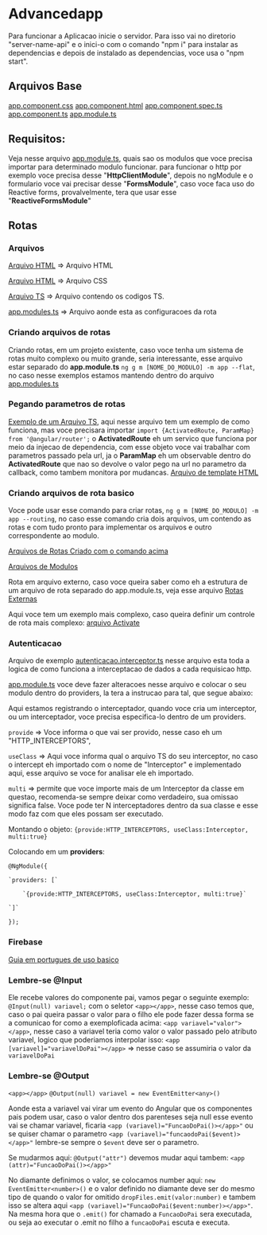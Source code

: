 # Advancedapp

Para funcionar a Aplicacao inicie o servidor. Para isso vai no diretorio "server-name-api" e o inici-o com o comando "npm i" para instalar as dependencias e depois de instalado as dependencias, voce usa o "npm start".

## Arquivos Base
[app.component.css](./src/app/app.component.css)
[app.component.html](./src/app/app.component.html)
[app.component.spec.ts](./src/app/app.component.spec.ts)
[app.component.ts](./src/app/app.component.ts)
[app.module.ts](./src/app/app.module.ts)

## Requisitos: 
Veja nesse arquivo [app.module.ts](./src/app/app.module.ts), quais sao os modulos que voce precisa importar para determinado modulo funcionar.
para funcionar o http por exemplo voce precisa desse "**HttpClientModule**", depois no ngModule e o formulario voce vai precisar desse "**FormsModule**",
caso voce faca uso do Reactive forms, provalvelmente, tera que usar esse "**ReactiveFormsModule**"

## Rotas
### Arquivos
[Arquivo HTML](src/app/rotas/rotas.component.html) => Arquivo HTML

[Arquivo HTML](src/app/rotas/rotas.component.css) => Arquivo CSS

[Arquivo TS](src/app/rotas/rotas.component.ts) => Arquivo contendo os codigos TS.

[app.modules.ts](src/app/app.module.ts) => Arquivo aonde esta as configuracoes da rota

### Criando arquivos de rotas
Criando rotas, em um projeto existente, caso voce tenha um sistema de rotas muito complexo ou muito grande, seria interessante, esse arquivo estar separado do **app.module.ts**
`ng g m [NOME_DO_MODULO] -m app --flat`, no caso nesse exemplos estamos mantendo dentro do arquivo [app.modules.ts](src/app/app.module.ts)

### Pegando parametros de rotas
[Exemplo de um Arquivo TS](src/app/rotas/parametros/parametros.component.ts), aqui nesse arquivo tem um exemplo de como funciona, mas voce precisara importar `import {ActivatedRoute, ParamMap} from '@angular/router';` o **ActivatedRoute** eh um servico que funciona por meio da injecao de dependencia, com esse objeto voce vai trabalhar com parametros passado pela url, ja o **ParamMap** eh um observable dentro do **ActivatedRoute** que nao so devolve o valor pego na url no parametro da callback, como tambem monitora por mudancas. [Arquivo de template HTML](src/app/rotas/parametros/parametros.component.html)

### Criando arquivos de rota basico
 Voce pode usar esse comando para criar rotas, `ng g m [NOME_DO_MODULO] -m app --routing`, no caso esse comando cria dois arquivos, um contendo as rotas e com tudo pronto para implementar os arquivos e outro correspondente ao modulo.

 [Arquivos de Rotas Criado com o comando acima](src/app/routas-externa/routas-externa-routing.module.ts)

 [Arquivos de Modulos](src/app/routas-externa/routas-externa.module.ts)

 Rota em arquivo externo, caso voce queira saber como eh a estrutura de um arquivo de rota separado do app.module.ts, veja esse arquivo [Rotas Externas](src/app/rotas-externa/routas-externa-routing.module.ts)

 Aqui voce tem um exemplo mais complexo, caso queira definir um controle de rota mais complexo: [arquivo Activate](src/app/rotas-externa/activate.route.ts)

 ### Autenticacao
 Arquivo de exemplo [autenticacao.interceptor.ts](src/app/autenticacao/autenticacao.interceptor.ts) nesse arquivo esta toda a logica de como funciona a interceptacao de dados a cada 
 requisicao http. 
 
 [app.module.ts](src/app/app.module.ts) voce deve fazer alteracoes nesse arquivo e colocar o seu modulo dentro do providers, la tera a instrucao para tal, que segue abaixo:

Aqui estamos registrando o interceptador, quando voce cria um interceptor,
ou um interceptador, voce precisa especifica-lo dentro de um providers.

`provide` => Voce informa o que vai ser provido, nesse caso eh um "HTTP_INTERCEPTORS",

`useClass` => Aqui voce informa qual o arquivo TS do seu interceptor, no caso o intercept eh
importado com o nome de "Interceptor" e implementado aqui, esse arquivo se voce for analisar
ele eh importado. 

`multi` => permite que voce importe mais de um Interceptor da classe em questao, recomenda-se
sempre deixar como verdadeiro, sua omissao significa false. Voce pode ter N interceptadores
dentro da sua classe e esse modo faz com que eles possam ser executado.

Montando o objeto: `{provide:HTTP_INTERCEPTORS, useClass:Interceptor, multi:true}`

Colocando em um **providers**:

`@NgModule({`

    `providers: [`

        `{provide:HTTP_INTERCEPTORS, useClass:Interceptor, multi:true}`

    `]`
    
`});`

### Firebase
[Guia em portugues de uso basico](https://www.fabricadecodigo.com/crud-firebase-angular/)

### Lembre-se @Input
Ele recebe valores do componente pai, vamos pegar o seguinte exemplo:
`@Input(null) variavel;` com o seletor `<app></app>`, nesse caso temos que, caso o pai
queira passar o valor para o filho ele pode fazer dessa forma se a comunicao for como
a exemploficada acima: `<app variavel="valor"></app>`, nesse caso a variavel teria como
valor o valor passado pelo atributo variavel, logico que poderiamos interpolar isso:
`<app [variavel]="variavelDoPai"></app>` => nesse caso se assumiria o valor da `variavelDoPai`

### Lembre-se @Output
`<app></app>`
`@Output(null) variavel = new EventEmitter<any>()` 

Aonde esta a variavel vai virar um evento do Angular que os componentes pais podem usar, 
caso o valor dentro dos parenteses seja null esse evento vai se chamar variavel, ficaria
`<app (variavel)="FuncaoDoPai()></app>"` ou se quiser chamar o parametro `<app (variavel)="funcaodoPai($event)></app>"`
lembre-se sempre o `$event` deve ser o parametro.

Se mudarmos aqui: `@Output("attr")` devemos mudar aqui tambem: `<app (attr)="FuncaoDoPai()></app>"`

No diamante definimos o valor, se colocamos number aqui: `new EventEmitter<number>()` e o valor definido no
diamante deve ser do mesmo tipo de quando o valor for omitido `dropFiles.emit(valor:number)` e tambem isso
se altera aqui `<app (variavel)="FuncaoDoPai($event:number)></app>"`. Na mesma hora que o `.emit()` for chamado
a `FuncaoDoPai` sera executada, ou seja ao executar o .emit no filho a `funcaoDoPai` escuta e executa.